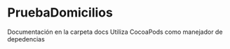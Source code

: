 # PruebaDomicilios
Documentación en la carpeta docs
Utiliza CocoaPods como manejador de depedencias
